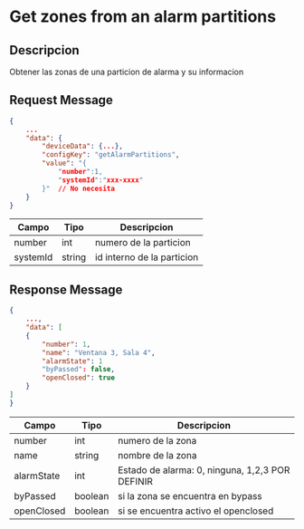 # Get zones from an alarm partitions

## Descripcion

Obtener las zonas de una particion de alarma y su informacion

## Request Message

```json
{
    ...
    "data": {
        "deviceData": {...},
        "configKey": "getAlarmPartitions",
        "value": "{
            "number":1,
            "systemId":"xxx-xxxx"
        }"  // No necesita
    }
}
```

| Campo    | Tipo   | Descripcion                |
| -------- | ------ | -------------------------- |
| number   | int    | numero de la particion     |
| systemId | string | id interno de la particion |

## Response Message

```json
{
    ...,
    "data": [
    {
        "number": 1,
        "name": "Ventana 3, Sala 4",
        "alarmState": 1
        "byPassed": false,
        "openClosed": true
    }
]
}
```

| Campo      | Tipo    | Descripcion                                     |
| ---------- | ------- | ----------------------------------------------- |
| number     | int     | numero de la zona                               |
| name       | string  | nombre de la zona                               |
| alarmState | int     | Estado de alarma: 0, ninguna, 1,2,3 POR DEFINIR |
| byPassed   | boolean | si la zona se encuentra en bypass               |
| openClosed | boolean | si se encuentra activo el openclosed            |
